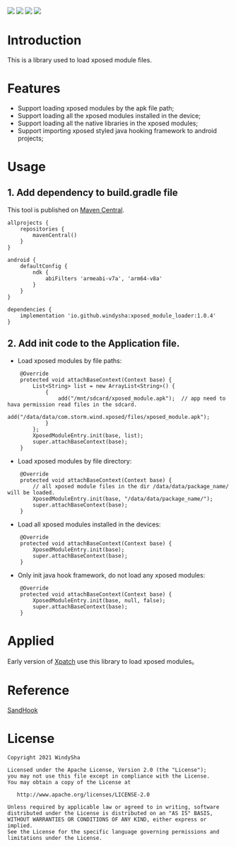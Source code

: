 ![](https://img.shields.io/badge/license-Apache2.0-brightgreen.svg?style=flat)
![](https://img.shields.io/badge/release-1.0.4-red.svg?style=flat)
![](https://img.shields.io/badge/Android-5%20--%2012-blue.svg?style=flat)
![](https://img.shields.io/badge/arch-armeabi--v7a%20%7C%20arm64--v8a-blue.svg?style=flat)

# Introduction
This is a library used to load xposed module files.   

# Features

* Support loading xposed modules by the apk file path;  
* Support loading all the xposed modules installed in the device;
* Support loading all the native libraries in the xposed modules;
* Support importing xposed styled java hooking framework to android projects;


# Usage
## 1. Add dependency to build.gradle file

This tool is published on [Maven Central](https://search.maven.org/).

```Gradle
allprojects {
    repositories {
        mavenCentral()
    }
}
```

```Gradle
android {
    defaultConfig {
        ndk {
            abiFilters 'armeabi-v7a', 'arm64-v8a'
        }
    }
}

dependencies {
    implementation 'io.github.windysha:xposed_module_loader:1.0.4'
}
```

## 2. Add init code to the Application file.
* Load xposed modules by file paths:
```
    @Override
    protected void attachBaseContext(Context base) {
        List<String> list = new ArrayList<String>() {
            {
                add("/mnt/sdcard/xposed_module.apk");  // app need to hava permission read files in the sdcard.
                add("/data/data/com.storm.wind.xposed/files/xposed_module.apk");
            }
        };
        XposedModuleEntry.init(base, list);
        super.attachBaseContext(base);
    }
```
* Load xposed modules by file directory:
```
    @Override
    protected void attachBaseContext(Context base) {
        // all xposed module files in the dir /data/data/package_name/ will be loaded.
        XposedModuleEntry.init(base, "/data/data/package_name/");
        super.attachBaseContext(base);
    }
```
* Load all xposed modules installed in the devices:
```
    @Override
    protected void attachBaseContext(Context base) {
        XposedModuleEntry.init(base);
        super.attachBaseContext(base);
    }
```
* Only init java hook framework, do not load any xposed modules:
```
    @Override
    protected void attachBaseContext(Context base) {
        XposedModuleEntry.init(base, null, false);
        super.attachBaseContext(base);
    }
```

# Applied
Early version of [Xpatch](https://github.com/WindySha/Xpatch) use this library to load xposed modules。

# Reference
[SandHook](https://github.com/asLody/SandHook)

# License
```
Copyright 2021 WindySha

Licensed under the Apache License, Version 2.0 (the "License");
you may not use this file except in compliance with the License.
You may obtain a copy of the License at

   http://www.apache.org/licenses/LICENSE-2.0

Unless required by applicable law or agreed to in writing, software
distributed under the License is distributed on an "AS IS" BASIS,
WITHOUT WARRANTIES OR CONDITIONS OF ANY KIND, either express or implied.
See the License for the specific language governing permissions and
limitations under the License.
```
